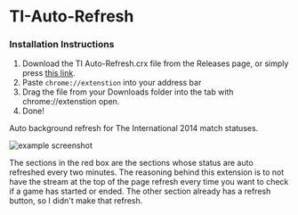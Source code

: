 TI-Auto-Refresh
===============

### Installation Instructions

1. Download the TI Auto-Refresh.crx file from the Releases page, or simply press [this link](https://github.com/pendo324/TI-Auto-Refresh/releases/download/v1.0/TI.Auto-Refresh.crx).
2. Paste `chrome://extenstion` into your address bar
3. Drag the file from your Downloads folder into the tab with chrome://extenstion open.
4. Done!
 

Auto background refresh for The International 2014 match statuses.

![example screenshot](http://i.imgur.com/jPosxCA.png)

The sections in the red box are the sections whose status are auto refreshed every two minutes. The reasoning behind this extension is to not have the stream at the top of the page refresh every time you want to check if a game has started or ended. The other section already has a refresh button, so I didn't make that refresh.
